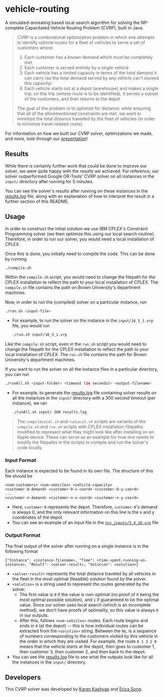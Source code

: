 # vehicle-routing

A simulated-annealing based local search algorithm for solving the NP-complete Capacitated Vehicle Routing Problem (CVRP), built in Java.

> CVRP is a combinatorial optimization problem in which one attempts to identify optimal routes for a fleet of vehicles to serve a set of customers where:
> 1. Each customer has a known demand which must be completely met
> 2. Each customer is served entirely by a single vehicle
> 3. Each vehicle has a limited capacity in terms of the total demand it can carry (so the total demand served by any vehicle can't exceed this capacity)
> 4. Each vehicle starts out at a depot (warehouse) and makes a single trip: on this trip (whose route is to be identified), it serves a subset of the customers, and then returns to the depot
>
> The goal of the problem is to optimize for distance: while ensuring that all of the aforementioned constraints are met, we want to minimize the total distance travelled by the fleet of vehicles (in order to minimize travel-related costs).

For information on how we built our CVRP solver, optimizations we made, and more, look through our [presentation](https://github.com/karankashyap04/vehicle-routing/blob/main/presentation.pdf)!

## Results

While there is certainly further work that could be done to improve our solver, we were quite happy with the results we achieved. For reference, our solver outperformed Google OR-Tools' CVRP solver on all instances in the `input/` directory after running for 5 minutes.

You can see the solver's results after running on these instances in the [results.log](https://github.com/karankashyap04/vehicle-routing/blob/main/results.log) file, along with an explanation of how to interpret the result in a further section of this README.

## Usage

In order to construct the initial solution we use IBM CPLEX's Constraint Programming solver (we then optimize this using our local search routine). Therefore, in order to run our solver, you would need a local installation of CPLEX.

Once this is done, you initially need to compile the code. This can be done by running
```bash
./compile.sh
```
Within the `compile.sh` script, you would need to change the filepath for the CPLEX installation to reflect the path to your local installation of CPLEX. The `compile.sh` file contains the path on Brown University's department machines.

Now, in order to run the (compiled) solver on a particular instance, run
```bash
./run.sh <input-file>
```
* For example, to run the solver on the instance in the `input/16_5_1.vrp` file, you would run
  ```bash
  ./run.sh input/16_5_1.vrp
  ```
Like the `compile.sh` script, even in the `run.sh` script you would need to change the filepath for the CPLEX installation to reflect the path to your local installation of CPLEX. The `run.sh` file contains the path for Brown University's department machines.

If you want to run the solver on all the instance files in a particular directory, you can run
```bash
./runAll.sh <input-folder> <timeout (in seconds)> <output-filename>
```
* For example, to generate the [results.log](https://github.com/karankashyap04/vehicle-routing/blob/main/results.log) file containing solver results on all the instances in the `input/` directory with a 300 second timeout (per instance), we ran
  ```bash
  ./runAll.sh input/ 300 results.log
  ```

> The `compileLocal.sh` and `runLocal.sh` scripts are variants of the `compile.sh` and `run.sh` scripts with CPLEX installation filepaths modified to represent what they might look like after installing on an Apple device. These can serve as an example for how one needs to modify the filepaths in the scripts to compile and run the solver's code locally.

### Input Format

Each instance is expected to be found in its own file. The structure of this file should be
```
<num-customers> <num-vehicles> <vehicle-capacity>
<customer-0-demand> <customer-0-x-coord> <customer-0-y-coord>
...
<customer-n-demand> <customer-n-x-coord> <customer-n-y-coord>
```
* Here, `customer-0` represents the depot. Therefore, `customer-0`'s demand is always 0, and the only relevant information on this line is the x and y coordinates of the depot.
* You can see an example of an input file in the [`toy_inputs/5_4_10.vrp`](https://github.com/karankashyap04/vehicle-routing/blob/main/toy_inputs/5_4_10.vrp) file

### Output Format

The final output of the solver after running on a single instance is in the following format
```
{"Instance": <instance-filename>, "Time": <time-spent-running-on-instance>, "Result": <solver-result>, "Solution": <solution>}
```
* `<solver-result>` represents the total distance traveled by all vehicles in the fleet in the most optimal (feasible) solution found by the solver.
* `<solution>` is a string used to represent the routes generated by the solver.
  * The first value is `0` if the value is non-optimal (no proof of it being the most optimal possible solution), and `1` if guaranteed to be the optimal value. Since our solver uses local search (which is an incomplete method), we don't have proofs of optimality, so this value is always `0` in our outputs.
  * After this, follows `<num-vehicles>` routes. Each route begins and ends in `0` (at the depot) -- this is how individual routes can be extracted from the `<solution>` string. Between the `0`s, is a sequence of numbers corresponding to the customers visited by this vehicle in the order in which they are visited. For example, the route `0 1 3 2 0` means that the vehicle starts at the depot, then goes to customer 1, then customer 3, then customer 2, and then back to the depot.
* You can see the [results.log](https://github.com/karankashyap04/vehicle-routing/blob/main/results.log) file to see what the outputs look like for all the instances in the `input/` directory.

## Developers

This CVRP solver was developed by [Karan Kashyap](https://github.com/karankashyap04) and [Erica Song](https://github.com/20songe).
